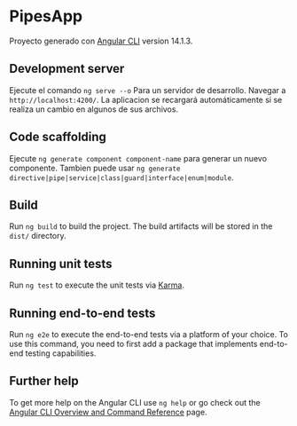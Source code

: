 # PipesApp

Proyecto generado con [Angular CLI](https://github.com/angular/angular-cli) version 14.1.3.

## Development server

Ejecute el comando `ng serve --o` Para un servidor de desarrollo. Navegar a `http://localhost:4200/`. La aplicacion se recargará automáticamente si se realiza un cambio en algunos de sus archivos.

## Code scaffolding

Ejecute  `ng generate component component-name` para generar un nuevo componente. Tambien puede usar `ng generate directive|pipe|service|class|guard|interface|enum|module`.

## Build

Run `ng build` to build the project. The build artifacts will be stored in the `dist/` directory.

## Running unit tests

Run `ng test` to execute the unit tests via [Karma](https://karma-runner.github.io).

## Running end-to-end tests

Run `ng e2e` to execute the end-to-end tests via a platform of your choice. To use this command, you need to first add a package that implements end-to-end testing capabilities.

## Further help

To get more help on the Angular CLI use `ng help` or go check out the [Angular CLI Overview and Command Reference](https://angular.io/cli) page.
